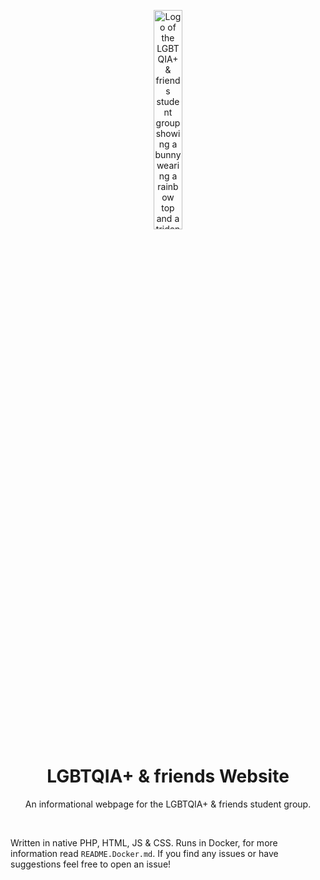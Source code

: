 <p align="center">
  <img width="30%" align="center" src="https://lgbt-hs-ansbach.de/img/lgbt_bunny.svg" alt="Logo of the LGBTQIA+ & friends student group showing a bunny wearing a rainbow top and a trident on its back">
</p>
  <h1 align="center">
  LGBTQIA+ & friends Website
</h1>
<p align="center">
  An informational webpage for the LGBTQIA+ & friends student group. 
</p>
<br>
<p align="left">
  Written in native PHP, HTML, JS & CSS. Runs in Docker, for more information read <code>README.Docker.md</code>. If you find any issues or have suggestions feel free to open an issue!
</p>

